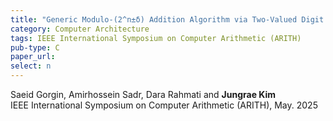 ```yaml
---
title: "Generic Modulo-(2^n±δ) Addition Algorithm via Two-Valued Digit Encoding"
category: Computer Architecture
tags: IEEE International Symposium on Computer Arithmetic (ARITH)
pub-type: C
paper_url: 
select: n
---
```


Saeid Gorgin, Amirhossein Sadr, Dara Rahmati and **Jungrae Kim** <br>
IEEE International Symposium on Computer Arithmetic (ARITH), May. 2025
